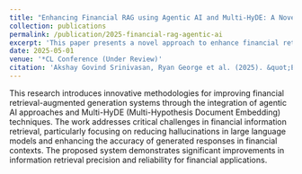 ```yaml
---
title: "Enhancing Financial RAG using Agentic AI and Multi-HyDE: A Novel Approach to Information Retrieval and Hallucination Reduction"
collection: publications
permalink: /publication/2025-financial-rag-agentic-ai
excerpt: 'This paper presents a novel approach to enhance financial retrieval-augmented generation using agentic AI systems and Multi-HyDE methodology to reduce hallucinations and improve information retrieval accuracy.'
date: 2025-05-01
venue: '*CL Conference (Under Review)'
citation: 'Akshay Govind Srinivasan, Ryan George et al. (2025). &quot;Enhancing Financial RAG using Agentic AI and Multi-HyDE: A Novel Approach to Information Retrieval and Hallucination Reduction.&quot; <i>Conference on Language Modelling</i>. (Under Review).'
---
```


This research introduces innovative methodologies for improving financial retrieval-augmented generation systems through the integration of agentic AI approaches and Multi-HyDE (Multi-Hypothesis Document Embedding) techniques. The work addresses critical challenges in financial information retrieval, particularly focusing on reducing hallucinations in large language models and enhancing the accuracy of generated responses in financial contexts. The proposed system demonstrates significant improvements in information retrieval precision and reliability for financial applications.
